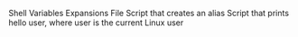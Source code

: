 Shell Variables Expansions File
Script that creates an alias
Script that prints hello user, where user is the current Linux user
